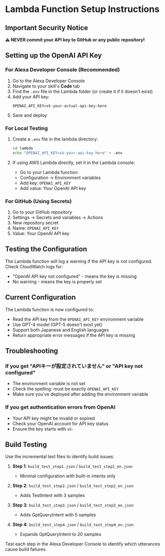 # Lambda Function Setup Instructions

## Important Security Notice

**⚠️ NEVER commit your API key to GitHub or any public repository!**

## Setting up the OpenAI API Key

### For Alexa Developer Console (Recommended)

1. Go to the Alexa Developer Console
2. Navigate to your skill's **Code** tab
3. Find the `.env` file in the Lambda folder (or create it if it doesn't exist)
4. Add your API key:
   ```
   OPENAI_API_KEY=sk-your-actual-api-key-here
   ```
5. Save and deploy

### For Local Testing

1. Create a `.env` file in the lambda directory:
   ```bash
   cd lambda
   echo "OPENAI_API_KEY=sk-your-api-key-here" > .env
   ```

2. If using AWS Lambda directly, set it in the Lambda console:
   - Go to your Lambda function
   - Configuration → Environment variables
   - Add key: `OPENAI_API_KEY`
   - Add value: Your OpenAI API key

### For GitHub (Using Secrets)

1. Go to your GitHub repository
2. Settings → Secrets and variables → Actions
3. New repository secret
4. Name: `OPENAI_API_KEY`
5. Value: Your OpenAI API key

## Testing the Configuration

The Lambda function will log a warning if the API key is not configured. Check CloudWatch logs for:
- "OpenAI API key not configured" - means the key is missing
- No warning - means the key is properly set

## Current Configuration

The Lambda function is now configured to:
- Read the API key from the `OPENAI_API_KEY` environment variable
- Use GPT-4 model (GPT-5 doesn't exist yet)
- Support both Japanese and English languages
- Return appropriate error messages if the API key is missing

## Troubleshooting

### If you get "APIキーが設定されていません" or "API key not configured"
- The environment variable is not set
- Check the spelling: must be exactly `OPENAI_API_KEY`
- Make sure you've deployed after adding the environment variable

### If you get authentication errors from OpenAI
- Your API key might be invalid or expired
- Check your OpenAI account for API key status
- Ensure the key starts with `sk-`

## Build Testing

Use the incremental test files to identify build issues:

1. **Step 1**: `build_test_step1.json` / `build_test_step1_en.json`
   - Minimal configuration with built-in intents only

2. **Step 2**: `build_test_step2.json` / `build_test_step2_en.json`
   - Adds TestIntent with 3 samples

3. **Step 3**: `build_test_step3.json` / `build_test_step3_en.json`
   - Adds GptQueryIntent with 5 samples

4. **Step 4**: `build_test_step4.json` / `build_test_step4_en.json`
   - Expands GptQueryIntent to 20 samples

Test each step in the Alexa Developer Console to identify which utterances cause build failures.